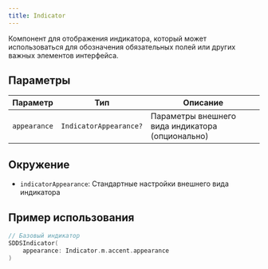 ```yaml
---
title: Indicator
---
```


Компонент для отображения индикатора, который может использоваться для обозначения обязательных полей или других важных элементов интерфейса.

## Параметры

| Параметр | Тип | Описание |
|----------|-----|-----------|
| `appearance` | `IndicatorAppearance?` | Параметры внешнего вида индикатора (опционально) |

## Окружение
- `indicatorAppearance`: Стандартные настройки внешнего вида индикатора

## Пример использования

```swift
// Базовый индикатор
SDDSIndicator(
    appearance: Indicator.m.accent.appearance
)
```
